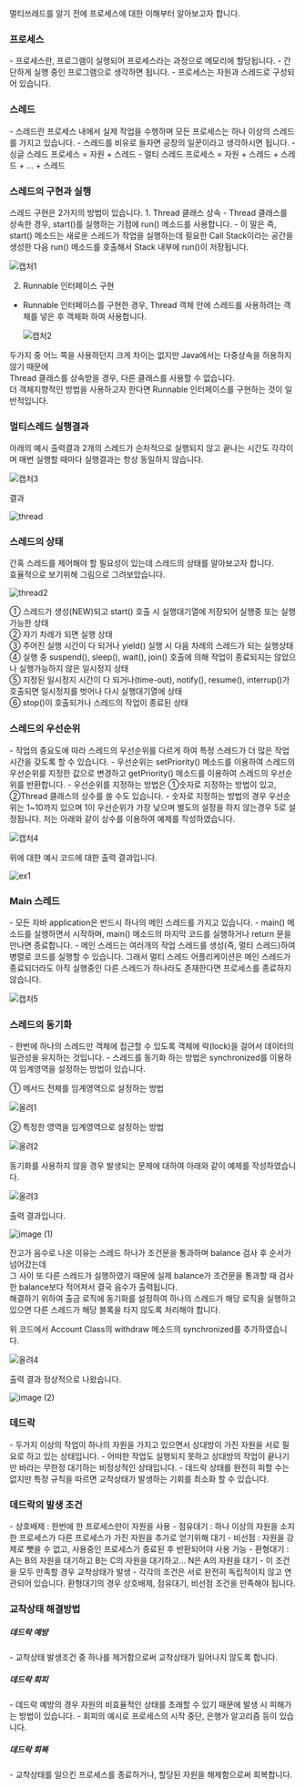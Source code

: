 멀티쓰레드를 알기 전에 프로세스에 대한 이해부터 알아보고자 합니다.

<h3>프로세스</h3>
- 프로세스란, 프로그램이 실행되어 프로세스라는 과정으로 메모리에 할당됩니다.
- 간단하게 실행 중인 프로그램으로 생각하면 됩니다.
- 프로세스는 자원과 스레드로 구성되어 있습니다.


<h3>스레드</h3>
- 스레드란 프로세스 내에서 실제 작업을 수행하며 모든 프로세스는 하나 이상의 스레드를 가지고 있습니다.
- 스레드를 비유로 들자면 공장의 일꾼이라고 생각하시면 됩니다.
- 싱글 스레드 프로세스 = 자원 + 스레드
- 멀티 스레드 프로세스 = 자원 + 스레드 + 스레드 + ... + 스레드


<h3>스레드의 구현과 실행</h3>
스레드 구현은 2가지의 방법이 있습니다.
1. Thread 클래스 상속
- Thread 클래스를 상속한 경우, start()를 실행하는 기점에 run() 메소드를 사용합니다.
- 이 말은 즉, start() 메소드는 새로운 스레드가 작업을 실행하는데 필요한 Call Stack이라는 공간을 생성한 다음 run() 메소드를 호출해서 Stack 내부에 run()이 저장됩니다.

  ![캡처1](https://user-images.githubusercontent.com/47099798/105260983-2495f800-5bd2-11eb-80c6-a840f6a10e48.JPG)
  

2. Runnable 인터페이스 구현
 - Runnable 인터페이스를 구현한 경우, Thread 객체 안에 스레드를 사용하려는 객체를 넣은 후 객체화 하여 사용합니다.
 
   ![캡처2](https://user-images.githubusercontent.com/47099798/105260990-2b246f80-5bd2-11eb-9898-51b8dc2c16bc.JPG)
  
두가지 중 어느 쪽을 사용하던지 크게 차이는 없지만 Java에서는 다중상속을 허용하지 않기 때문에 <br>
Thread 클래스를 상속받을 경우, 다른 클래스를 사용할 수 없습니다. <br>
더 객체지향적인 방법을 사용하고자 한다면 Runnable 인터페이스를 구현하는 것이 일반적입니다.


<h3>멀티스레드 실행결과</h3>
아래의 예시 출력결과 2개의 스레드가 순차적으로 실행되지 않고 끝나는 시간도 각각이며 매번 실행할 때마다 실행결과는 항상 동일하지 않습니다.

![캡처3](https://user-images.githubusercontent.com/47099798/105260992-2bbd0600-5bd2-11eb-8565-b7dce60bfea0.JPG)

결과 <br>

  ![thread](https://user-images.githubusercontent.com/47099798/105131104-9f580800-5b2b-11eb-8bd8-c727277020b7.jpg)


<h3>스레드의 상태</h3>
간혹 스레드를 제어해야 할 필요성이 있는데 스레드의 상태를 알아보고자 합니다. <br>
효율적으로 보기위해 그림으로 그려보았습니다. <br>

  ![thread2](https://user-images.githubusercontent.com/47099798/105141153-11384d80-5b3c-11eb-93a7-8c937edd9a24.jpg)
  
① 스레드가 생성(NEW)되고 start() 호출 시 실행대기열에 저장되어 실행중 또는 실행 가능한 상태 <br>
② 자기 차례가 되면 실행 상태 <br>
③ 주어진 실행 시간이 다 되거나 yield() 실행 시 다음 차례의 스레드가 되는 실행상태 <br>
④ 실행 중 suspend(), sleep(), wait(), join() 호출에 의해 작업이 종료되지는 않았으나 실행가능하지 않은 일시정지 상태 <br>
⑤ 지정된 일시정지 시간이 다 되거나(time-out), notify(), resume(), interrup()가 호출되면 일시정지를 벗어나 다시 실행대기열에 상태 <br>
⑥ stop()이 호출되거나 스레드의 작업이 종료된 상태 <br>


<h3>스레드의 우선순위</h3>
 - 작업의 중요도에 따라 스레드의 우선순위를 다르게 하여 특정 스레드가 더 많은 작업시간을 갖도록 할 수 있습니다.
 - 우선순위는 setPriority() 메소드를 이용하여 스레드의 우선순위를 지정한 값으로 변경하고 getPriority() 메소드를 이용하여 스레드의 우선순위를 반환합니다.
 - 우선순위를 지정하는 방법은 ①숫자로 지정하는 방법이 있고, ②Thread 클래스의 상수를 쓸 수도 있습니다.
 - 숫자로 지정하는 방법의 경우 우선순위는 1~10까지 있으며 1이 우선순위가 가장 낮으며 별도의 설정을 하지 않는경우 5로 설정됩니다.
저는 아래와 같이 상수를 이용하여 예제를 작성하였습니다.

![캡처4](https://user-images.githubusercontent.com/47099798/105260995-2c559c80-5bd2-11eb-9c02-6cad5aee4110.JPG)

위에 대한 예시 코드에 대한 출력 결과입니다.   

![ex1](https://user-images.githubusercontent.com/47099798/105260997-2eb7f680-5bd2-11eb-950a-ee0fb524a309.JPG)

<h3>Main 스레드</h3>
 - 모든 자바 application은 반드시 하나의 메인 스레드를 가지고 있습니다.
 - main() 메소드를 실행하면서 시작하며, main() 메소드의 마지막 코드를 실행하거나 return 문을 만나면 종료합니다.
 - 메인 스레드는 여러개의 작업 스레드를 생성(즉, 멀티 스레드)하여 병렬로 코드를 실행할 수 있습니다. 그래서 멀티 스레드 어플리케이션은 메인 스레드가 종료되더라도 아직 실행중인 다른 스레드가 하나라도 존재한다면 프로세스를 종료하지 않습니다.
 
   ![캡처5](https://user-images.githubusercontent.com/47099798/105260996-2d86c980-5bd2-11eb-9d60-ddce3664b83f.JPG)
   
<h3>스레드의 동기화</h3>
- 한번에 하나의 스레드만 객체에 접근할 수 있도록 객체에 락(lock)을 걸어서 데이터의 일관성을 유지하는 것입니다.
- 스레드를 동기화 하는 방법은 synchronized를 이용하여 임계영역을 설정하는 방법이 있습니다.

① 메서드 전체를 임계영역으로 설정하는 방법

![올려1](https://user-images.githubusercontent.com/47099798/105437661-d00f7d00-5ca4-11eb-8ac8-76cf157785fe.JPG)

② 특정한 영역을 임계영역으로 설정하는 방법

![올려2](https://user-images.githubusercontent.com/47099798/105437675-d56cc780-5ca4-11eb-92fc-38d2d622f13a.JPG)

동기화를 사용하지 않을 경우 발생되는 문제에 대하여 아래와 같이 예제를 작성하였습니다.

![올려3](https://user-images.githubusercontent.com/47099798/105437769-077e2980-5ca5-11eb-848c-1281756b0051.JPG)

출력 결과입니다.

![image (1)](https://user-images.githubusercontent.com/47099798/105437828-2381cb00-5ca5-11eb-8ad4-1c5085b6dc7a.png)

잔고가 음수로 나온 이유는 스레드 하나가 조건문을 통과하며 balance 검사 후 순서가 넘어갔는데 <br>
그 사이 또 다른 스레드가 실행하였기 때문에 실제 balance가 조건문을 통과할 때 검사한 balance보다 적어져서 결국 음수가 출력됩니다. <br>
해결하기 위하여 출금 로직에 동기화를 설정하여 하나의 스레드가 해당 로직을 실행하고 있으면 다른 스레드가 해당 블록을 타지 않도록 처리해야 합니다.



위 코드에서 Account Class의 withdraw 메소드의 synchronized를 추가하였습니다.

![올려4](https://user-images.githubusercontent.com/47099798/105437905-49a76b00-5ca5-11eb-8b1d-4b2b115f303f.JPG)

출력 결과 정상적으로 나왔습니다.

![image (2)](https://user-images.githubusercontent.com/47099798/105437929-5926b400-5ca5-11eb-9825-58b273c3d421.png)


<h3>데드락</h3>
- 두가지 이상의 작업이 하나의 자원을 가지고 있으면서 상대방이 가진 자원을 서로 필요로 하고 있는 상태입니다.
- 어떠한 작업도 실행되지 못하고 상대방의 작업이 끝나기만 바라는 무한정 대기하는 비정상적인 상태입니다.
- 데드락 상태를 완전히 피할 수는 없지만 특정 규칙을 따르면 교착상태가 발생하는 기회를 최소화 할 수 있습니다.


<h3>데드락의 발생 조건</h3>
- 상호배제 : 한번에 한 프로세스만이 자원을 사용
- 점유대기 : 하나 이상의 자원을 소지한 프로세스가 다른 프로세스가 가진 자원을 추가로 얻기위해 대기
- 비선점 : 자원을 강제로 뺏을 수 없고, 사용중인 프로세스가 종료된 후 반환되어야 사용 가능
- 환형대기 : A는 B의 자원을 대기하고 B는 C의 자원을 대기하고... N은 A의 자원을 대기
- 이 조건을 모두 만족할 경우 교착상태가 발생
- 각각의 조건은 서로 완전히 독립적이지 않고 연관되어 있습니다. 환형대기의 경우 상호배제, 점유대기, 비선점 조건을 만족해야 됩니다.


<h3>교착상태 해결방법</h3>
<h5>데드락 예방</h5>
- 교착상태 발생조건 중 하나를 제거함으로써 교착상태가 일어나지 않도록 합니다.

<h5>데드락 회피</h5>
- 데드락 예방의 경우 자원의 비효율적인 상태를 초래할 수 있기 때문에 발생 시 피해가는 방법이 있습니다.
- 회피의 예시로 프로세스의 시작 중단, 은행가 알고리즘 등이 있습니다.

<h5>데드락 회복</h5>
- 교착상태를 일으킨 프로세스를 종료하거나, 할당된 자원을 해제함으로써 회복합니다.
